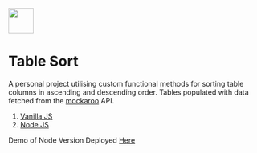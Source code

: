 <img src='rpg-digital.ico' width='50'/>

# Table Sort
A personal project utilising custom functional methods for sorting table columns in ascending and descending order. Tables populated with data fetched from the [mockaroo](https://www.mockaroo.com/) API.

1. [Vanilla JS](https://github.com/russgooday/Projects_Table-Sort/tree/vanilla-js)
2. [Node JS](https://github.com/russgooday/Projects_Table-Sort/tree/node-js)

Demo of Node Version Deployed [Here](https://project-table-sort.herokuapp.com/)